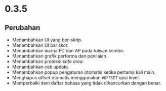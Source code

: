 # 0.3.5

## Perubahan

- Menambahkan UI yang ber-skrip.
- Menambahkan UI bar skor.
- Menambahkan warna FC dan AP pada tulisan kombo.
- Menambahkan grafik performa dan penilaian.
- Menambahkan proteksi _safe area_.
- Menambahkan cek update.
- Menambahkan popup pengaturan otomatis ketika pertama kali main.
- Menghapus offset otomatis menggunakan `#OFFSET` opsi level.
- Memperbaiki item daftar bahasa yang tidak dihancurkan dengan benar.
